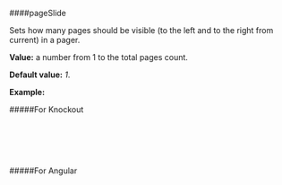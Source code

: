 ﻿####pageSlide

Sets how many pages should be visible (to the left and to the right from current) in a pager.

**Value:** a number from 1 to  the total pages count.

**Default value:** *1*.

**Example:**

#####For Knockout
<!--Start the highlighter-->
<pre class="brush: html">
	<div data-bind="tgrid: { provider: itemsProvider, enablePaging: true, pageSlide: 3}">
	</div>
</pre>

#####For Angular

<pre class="brush: html">
	<t-grid provider="dataProvider" enablePaging="true" pageSlide="3">
	</t-grid>
</pre>

#####

<script type="text/javascript">
    SyntaxHighlighter.highlight();
</script>
